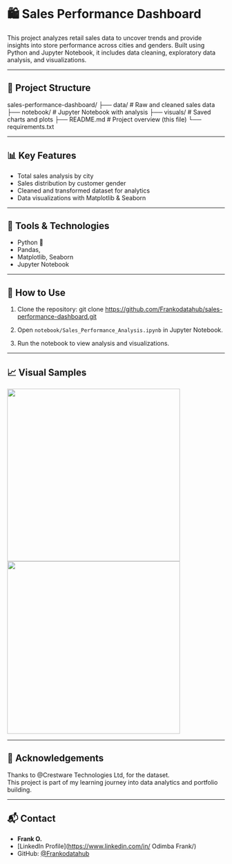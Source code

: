 # 🛍️ Sales Performance Dashboard

This project analyzes retail sales data to uncover trends and provide insights into store performance across cities and genders. Built using Python and Jupyter Notebook, it includes data cleaning, exploratory data analysis, and visualizations.

---

## 📁 Project Structure

sales-performance-dashboard/ ├── data/ # Raw and cleaned sales data ├── notebook/ # Jupyter Notebook with analysis ├── visuals/ # Saved charts and plots ├── README.md # Project overview (this file) └── requirements.txt

---

## 📊 Key Features

- Total sales analysis by city
- Sales distribution by customer gender
- Cleaned and transformed dataset for analytics
- Data visualizations with Matplotlib & Seaborn

---

## 🔧 Tools & Technologies

- Python 🐍
- Pandas, 
- Matplotlib, Seaborn
- Jupyter Notebook

---

## 📌 How to Use

1. Clone the repository:
git clone https://github.com/Frankodatahub/sales-performance-dashboard.git

2. Open `notebook/Sales_Performance_Analysis.ipynb` in Jupyter Notebook.
3. Run the notebook to view analysis and visualizations.

---

## 📈 Visual Samples

<img src="visuals/total_sales_by_city.png" width="400"/>  
<img src="visuals/sales_by_gender.png" width="400"/>

---

## 🙌 Acknowledgements

Thanks to @Crestware Technologies Ltd, for the dataset.  
This project is part of my learning journey into data analytics and portfolio building.

---

## 📬 Contact

- **Frank O.**  
- [LinkedIn Profile](https://www.linkedin.com/in/ Odimba Frank/)  
- GitHub: [@Frankodatahub](https://github.com/Frankodatahub)

